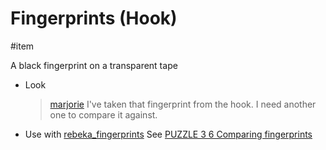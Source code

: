 # Fingerprints (Hook)

#item 

A black fingerprint on a transparent tape

- Look
  > [marjorie](characters/marjorie.md)
  > I've taken that fingerprint from the hook. I need another one to compare it against.
- Use with [rebeka_fingerprints](rebeka_fingerprints.md)
	See [PUZZLE 3 6 Comparing fingerprints](../gdd.md#PUZZLE%203%206%20Comparing%20fingerprints)